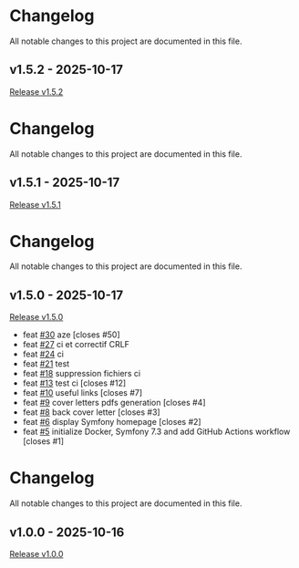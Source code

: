# Changelog

All notable changes to this project are documented in this file.

## v1.5.2 - 2025-10-17
[Release v1.5.2](https://github.com/MathiasDaverede/job-search/releases/tag/v1.5.2)


# Changelog

All notable changes to this project are documented in this file.

## v1.5.1 - 2025-10-17
[Release v1.5.1](https://github.com/MathiasDaverede/job-search/releases/tag/v1.5.1)


# Changelog

All notable changes to this project are documented in this file.

## v1.5.0 - 2025-10-17
[Release v1.5.0](https://github.com/MathiasDaverede/job-search/releases/tag/v1.5.0)

- feat [#30](https://github.com/MathiasDaverede/job-search/pull/30) aze [closes #50]
- feat [#27](https://github.com/MathiasDaverede/job-search/pull/27) ci et correctif CRLF
- feat [#24](https://github.com/MathiasDaverede/job-search/pull/24) ci
- feat [#21](https://github.com/MathiasDaverede/job-search/pull/21) test
- feat [#18](https://github.com/MathiasDaverede/job-search/pull/18) suppression fichiers ci
- feat [#13](https://github.com/MathiasDaverede/job-search/pull/13) test ci [closes #12]
- feat [#10](https://github.com/MathiasDaverede/job-search/pull/10) useful links [closes #7]
- feat [#9](https://github.com/MathiasDaverede/job-search/pull/9) cover letters pdfs generation [closes #4]
- feat [#8](https://github.com/MathiasDaverede/job-search/pull/8) back cover letter [closes #3]
- feat [#6](https://github.com/MathiasDaverede/job-search/pull/6) display Symfony homepage [closes #2]
- feat [#5](https://github.com/MathiasDaverede/job-search/pull/5) initialize Docker, Symfony 7.3 and add GitHub Actions workflow [closes #1]

# Changelog
All notable changes to this project are documented in this file.

## v1.0.0 - 2025-10-16
[Release v1.0.0](https://github.com/MathiasDaverede/job-search/releases/tag/v1.0.0)
